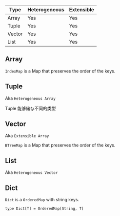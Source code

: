 | Type   | Heterogeneous | Extensible |
|--------|---------------|------------|
| Array  | Yes           | Yes        |
| Tuple  | Yes           | Yes        |
| Vector | Yes           | Yes        |
| List   | Yes           | Yes        |

## Array

`IndexMap` is a Map that preserves the order of the keys.

## Tuple

Aka `Heterogeneous Array`

Tuple 能够储存不同的类型

## Vector

Aka `Extensible Array`

`BTreeMap` is a Map that preserves the order of the keys.

## List

Aka `Heterogeneous Vector`

## Dict

`Dict` is a `OrderedMap` with string keys.

```vk
type Dict[T] = OrderedMap[String, T]
```
